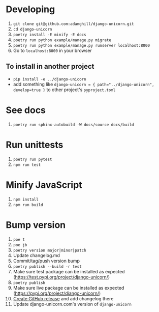 # Developing

1. `git clone git@github.com:adamghill/django-unicorn.git`
1. `cd django-unicorn`
1. `poetry install -E minify -E docs`
1. `poetry run python example/manage.py migrate`
1. `poetry run python example/manage.py runserver localhost:8000`
1. Go to `localhost:8000` in your browser

## To install in another project

- `pip install -e ../django-unicorn`
- add something like `django-unicorn = { path="../django-unicorn", develop=true }` to other project's `pyproject.toml`

# See docs

1. `poetry run sphinx-autobuild -W docs/source docs/build`

# Run unittests

1. `poetry run pytest`
1. `npm run test`

# Minify JavaScript

1. `npm install`
1. `npm run build`

# Bump version

1. `poe t`
1. `poe jb`
1. `poetry version major|minor|patch`
1. Update changelog.md
1. Commit/tag/push version bump
1. `poetry publish --build -r test`
1. Make sure test package can be installed as expected (https://test.pypi.org/project/django-unicorn/)
1. `poetry publish`
1. Make sure live package can be installed as expected (https://pypi.org/project/django-unicorn/)
1. [Create GitHub release](https://github.com/adamghill/django-unicorn/releases/new) and add changelog there
1. Update django-unicorn.com's version of `django-unicorn`

